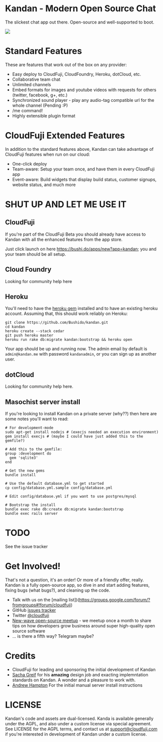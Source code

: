 Kandan - Modern Open Source Chat
================================
The slickest chat app out there. Open-source and well-supported to boot.

![](http://github.com/Bushido/kandan/raw/master/public/preview.png)

Standard Features
=================
These are features that work out of the box on any provider:

 * Easy deploy to CloudFuji, CloudFoundry, Heroku, dotCloud, etc.
 * Collaborative team chat
 * Unlimited channels
 * Embed formats for images and youtube videos with requests for others (twitter, facebook, g+, etc.)
 * Synchronized sound player - play any audio-tag compatible url for the whole channel (Pending :P)
 * /me command!
 * Highly extensible plugin format

CloudFuji Extended Features
===========================
In addition to the standard features above, Kandan can take advantage of CloudFuji features when run on our cloud:

* One-click deploy
* Team-aware: Setup your team once, and have them in every CloudFuji app
* Event-aware: Build widgets that display build status, customer signups, website status, and much more

SHUT UP AND LET ME USE IT
=========================

## CloudFuji
If you're part of the CloudFuji Beta you should already have access to Kandan with all the enhanced features from the app store.

Just click launch on here https://bushi.do/apps/new?app=kandan; you and your team should be all setup.

## Cloud Foundry
Looking for community help here

## Heroku
You'll need to have the [heroku gem](https://github.com/heroku/heroku) installed and to have an existing heroku account. Assuming that, this should work reliably on Heroku:

    git clone https://github.com/Bushido/kandan.git
    cd kandan
    heroku create --stack cedar
    git push heroku master
    heroku run rake db:migrate kandan:bootstrap && heroku open
    
    
Your app should be up and running now. The admin email by default is `admin@kandan.me` with password `kandanadmin`, or you can sign up as another user.

## dotCloud
Looking for community help here.

## Masochist server install
If you're looking to install Kandan on a private server (why??) then here are some notes you'll want to read:

    # For development-mode
    sudo apt-get install nodejs # (execjs needed an execution environment)
    gem install execjs # (maybe I could have just added this to the gemfile?)

    # Add this to the gemfile:
    group :development do  
      gem 'sqlite3'
    end

    # Get the new gems
    bundle install

    # Use the default database.yml to get started
    cp config/database.yml.sample config/database.yml

    # Edit config/database.yml if you want to use postgres/mysql

    # Bootstrap the install
    bundle exec rake db:create db:migrate kandan:bootstrap
    bundle exec rails server

    
TODO
====
See the issue tracker

Get Involved!
=============
That's not a question, it's an order! Or more of a friendly offer, really. Kandan is a fully open-source app, so dive in and start adding features, fixing bugs (what bugs?), and cleaning up the code.

* Talk with us on the [mailing list])(https://groups.google.com/forum/?fromgroups#!forum/cloudfuji)
* GitHub [issues tracker](https://github.com/Bushido/Kandan/issues)
* Twitter [@cloudfuji](https://twitter.com/#!/cloudfuji)
* [New-wave open-source meetup](www.meetup.com/San-Francisco-New-Wave-Open-Source-Apps/) - we meetup once a month to share tips on how developers grow business around super high-quality open source software
* ... is there a fifth way? Telegram maybe?

Credits
=======
* CloudFuji for leading and sponsoring the initial development of Kandan
* [Sacha Greif](http://sachagreif.com/i-wrote-a-book/) for his __amazing__ design job and exacting implemntation standards on Kandan. A wonder and a pleasure to work with.
* [Andrew Hampton](https://github.com/andrewhampton) For the initial manual server install instructions

LICENSE
=======
Kandan's code and assets are dual-licensed. Kanda is available generally under the AGPL, and also under a custom license via special agreement. See LICENSE for the AGPL terms, and contact us at [support@cloudfuji.com](mailto:support@cloudfuji.com) if you're interested in development of Kandan under a custom license.
